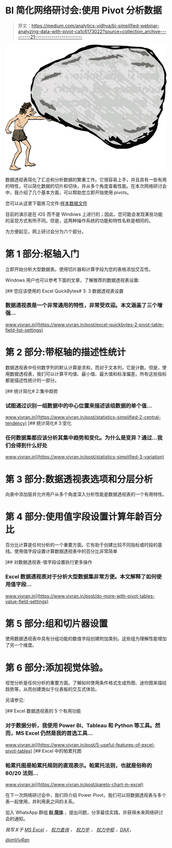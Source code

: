 # BI 简化网络研讨会:使用 Pivot 分析数据

> 原文：<https://medium.com/analytics-vidhya/bi-simplified-webinar-analyzing-data-with-pivot-ca1c6173022?source=collection_archive---------21----------------------->

![](img/fc071fd5c17c44901bf712258dec0a21.png)

数据透视表简化了汇总和分析数据的繁重工作。它很容易上手，并且具有一些有用的特性，可以简化数据的切片和切块，并从多个角度查看性能。在本次网络研讨会中，我介绍了几个基本方面，可以帮助您立即开始使用 pivots。

您可以从这里下载练习文件:[样本数据文件](https://vivran-my.sharepoint.com/:x:/g/personal/imvivran_vivran_onmicrosoft_com/EVvLaXAmavpPrs-k9kw5ZToBltg1-8ApPAlxKNmAyYLeoQ?e=OvCA1D)

目前的演示是在 iOS 而不是 Windows 上进行的；因此，您可能会发现某些功能的呈现方式有所不同。但是，这两种操作系统的功能和特性名称是相同的。

为方便起见，网上研讨会分为六个部分。

# 第 1 部分:枢轴入门

立即开始分析大型数据表。使用切片器和计算字段为您的表格添加交互性。

Windows 用户也可以参考下面的文章，了解推荐的数据透视表设置:

[](https://www.vivran.in/post/excel-quickbytes-2-pivot-table-field-list-settings) [## 您应该使用的 Excel QuickBytes# 3: 3 数据透视表设置

### 数据透视表是一个非常通用的特性，非常受欢迎。本文涵盖了三个增强…

www.vivran.in](https://www.vivran.in/post/excel-quickbytes-2-pivot-table-field-list-settings) 

# 第 2 部分:带枢轴的描述性统计

数据透视表中任何数字列的默认计算是求和，而对于文本列，它是计数。但是，使用数据透视表，我们可以计算平均值、最小值、最大值和标准偏差。所有这些指标都是描述性统计的一部分。

[](https://www.vivran.in/post/statistics-simplified-2-central-tendency) [## 统计简化# 2:集中趋势

### 试图通过识别一组数据中的中心位置来描述该组数据的单个值…

www.vivran.in](https://www.vivran.in/post/statistics-simplified-2-central-tendency) [](https://www.vivran.in/post/statistics-simplified-3-variation) [## 统计简化# 3:变化

### 任何数据集都应该分析其集中趋势和变化。为什么是变异？通过…我们会得到什么好处

www.vivran.in](https://www.vivran.in/post/statistics-simplified-3-variation) 

# 第 3 部分:数据透视表选项和分层分析

向表中添加层并允许用户从多个角度深入分析性能是数据透视表的一个有用特性。

# 第 4 部分:使用值字段设置计算年龄百分比

百分比计算是任何分析的一个重要方面。它有助于创建比较不同指标或时段的基线。使用值字段设置计算数据透视表中的百分比非常简单

[](https://www.vivran.in/post/do-more-with-pivot-tables-value-field-settings) [## 对数据透视表-值字段设置执行更多操作

### Excel 数据透视表对于分析大型数据集非常方便。本文解释了如何使用值字段…

www.vivran.in](https://www.vivran.in/post/do-more-with-pivot-tables-value-field-settings) 

# 第 5 部分:组和切片器设置

使用数据透视表中具有分组功能的数值字段创建附加类别。这些组为理解性能增加了另一个维度。

# 第 6 部分:添加视觉体验。

视觉分析是任何分析的重要方面。了解如何使用条件格式生成热图、迷你图来描绘趋势等，从而创建类似于仪表板的交互式体验。

另请参见:

[](https://www.vivran.in/post/5-useful-features-of-excel-pivot-tables) [## Excel 数据透视表的 5 个有用功能

### 对于数据分析，我使用 Power BI、Tableau 和 Python 等工具。然而，MS Excel 仍然是我的首选工具…

www.vivran.in](https://www.vivran.in/post/5-useful-features-of-excel-pivot-tables) [](https://www.vivran.in/post/pareto-chart-in-excel) [## Excel 中的帕累托图

### 帕累托图是帕累托规则的直观表示。帕累托法则，也就是俗称的 80/20 法则…

www.vivran.in](https://www.vivran.in/post/pareto-chart-in-excel) 

在下一次网络研讨会中，我们将介绍 Power Pivot，我们可以将数据透视表与多个表一起使用，并利用表之间的关系。

加入 WhatsApp 群组 [**BI 简体**](https://forms.office.com/Pages/ResponsePage.aspx?id=z9KcHaSMxE-rOY8N04W6tupIlnEihANHuhiHj0KGG0pURERFVkFCM1NURFpWT0tOSjBERjZLOUFWTi4u) ，提出问题，分享最佳实践，并获得未来网络研讨会的通知。

*我写关于* [*MS Excel*](https://www.vivran.in/my-blog/categories/excel) *，* [*权力查询*](https://www.vivran.in/my-blog/categories/powerquery) *，* [*权力毕*](https://www.vivran.in/my-blog/categories/powerbi) *，* [*权力中枢*](https://www.vivran.in/my-blog/categories/power-pivot) *，*[*DAX*](https://www.vivran.in/my-blog/categories/dax)*，*[](https://www.vivran.in/my-blog/categories/data-analytics)

*[@imVivRan](https://twitter.com/imvivran)*